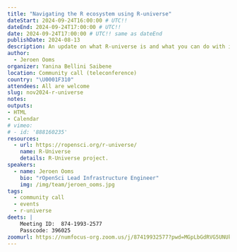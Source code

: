 ```yaml
---
title: "Navigating the R ecosystem using R-universe"
dateStart: 2024-09-24T16:00:00 # UTC!!
dateEnd: 2024-09-24T17:00:00 # UTC!!
date: 2024-09-24T17:00:00 # UTC!! same as dateEnd
publishDate: 2024-08-13
description: An update on what R-universe is and what you can do with it today.
author:
  - Jeroen Ooms
organizer: Yanina Bellini Saibene
location: Community call (teleconference)
country: "\U0001F310"
attendees: All are welcome
slug: nov2024-r-universe
notes: 
outputs:
- HTML
- Calendar 
# vimeo:
# - id: '888160235'
resources:
  - url: https://ropensci.org/r-universe/
    name: R-Universe 
    details: R-Universe project.
speakers:  
  - name: Jeroen Ooms
    bio: "rOpenSci Lead Infrastructure Engineer"
    img: /img/team/jeroen_ooms.jpg
tags:
  - community call
  - events
  - r-universe
deets: |
    Meeting ID:  874-1993-2577 
    Passcode: 396025
zoomurl: https://numfocus-org.zoom.us/j/87419932577?pwd=MGpLbGdRVG5UNUk2dmpkUnE1NjdCUT09
---
```



